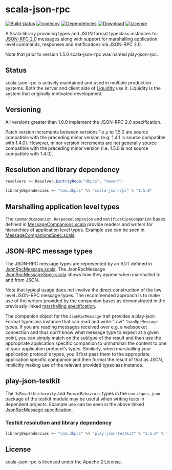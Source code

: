 scala-json-rpc
==============

[![Build status](https://travis-ci.org/dhpcs/scala-json-rpc.svg?branch=master)](https://travis-ci.org/dhpcs/scala-json-rpc)
[![codecov](https://codecov.io/gh/dhpcs/scala-json-rpc/branch/master/graph/badge.svg)](https://codecov.io/gh/dhpcs/scala-json-rpc)
[![Dependencies](https://app.updateimpact.com/badge/835521161172488192/scala-json-rpc-root.svg?config=compile)](https://app.updateimpact.com/latest/835521161172488192/scala-json-rpc-root)
[![Download](https://api.bintray.com/packages/dhpcs/maven/scala-json-rpc/images/download.svg)](https://bintray.com/dhpcs/maven/scala-json-rpc/_latestVersion)
[![License](https://img.shields.io/badge/License-Apache%202.0-blue.svg)](https://opensource.org/licenses/Apache-2.0)

A Scala library providing types and JSON format typeclass instances for
[JSON-RPC 2.0](http://www.jsonrpc.org/specification) messages along with support for marshalling application level
commands, responses and notifications via JSON-RPC 2.0.

Note that prior to version 1.5.0 scala-json-rpc was named play-json-rpc.


Status
------

scala-json-rpc is actively maintained and used in multiple production systems. Both the server and client side of
[Liquidity](https://play.google.com/store/apps/details?id=com.dhpcs.liquidity) use it. Liquidity is the system that
originally motivated development.


Versioning
----------

All versions greater than 1.0.0 implement the JSON-RPC 2.0 specification.

Patch version increments between versions 1.x.y to 1.5.0 are source compatible with the preceding minor version (e.g.
1.4.1 is source compatible with 1.4.0). However, minor version increments are not generally source compatible with the
preceding minor version (i.e. 1.5.0 is not source compatible with 1.4.0).


Resolution and library dependency
---------------------------------

```scala
resolvers += Resolver.bintrayRepo("dhpcs", "maven")

libraryDependencies += "com.dhpcs" %% "scala-json-rpc" % "1.5.0"
```


Marshalling application level types
-----------------------------------

The `CommandCompanion`, `ResponseCompanion` and `NotificationCompanion` bases defined in
[MessageCompanions.scala](scala-json-rpc/src/main/scala/com/dhpcs/jsonrpc/MessageCompanions.scala) provide readers and writers
for hierarchies of application level types. Example use can be seen in
[MessageCompanionsSpec.scala](scala-json-rpc/src/test/scala/com/dhpcs/jsonrpc/MessageCompanionsSpec.scala). 


JSON-RPC message types
----------------------

The JSON-RPC message types are represented by an ADT defined in 
[JsonRpcMessage.scala](scala-json-rpc/src/main/scala/com/dhpcs/jsonrpc/JsonRpcMessage.scala). The JsonRpcMessage
[JsonRpcMessageSpec.scala](scala-json-rpc/src/test/scala/com/dhpcs/jsonrpc/JsonRpcMessageSpec.scala) shows how they appear when
marshalled to and from JSON.

Note that typical usage does _not_ involve the direct construction of the low level JSON-RPC message types. The
recommended approach is to make use of the writers provided by the companion bases as demonstrated in the previously
linked [marshalling specification](scala-json-rpc/src/test/scala/com/dhpcs/jsonrpc/MessageCompanionsSpec.scala).

The companion object for the `JsonRpcMessage` trait provides a play-json Format typeclass instance that can read and
write "raw" `JsonRpcMessage` types. If you are reading messages received over e.g. a websocket connection and thus
don't know what message type to expect at a given point, you can simply match on the subtype of the result and then use
the appropriate application specific companion to unmarshall the content to one of your application protocol's types.
Similarly, when marshalling your application protocol's types, you'll first pass them to the appropriate application
specific companion and then format the result of that as JSON, implicitly making use of the relevant provided typeclass
instance.


play-json-testkit
-----------------

The `JsResultUniformity` and `FormatBehaviors` types in the `com.dhpcs.json` package of the testkit module may be
useful when writing tests in dependent projects. Example use can be seen in the above linked
[JsonRpcMessage specification](scala-json-rpc/src/test/scala/com/dhpcs/jsonrpc/JsonRpcMessageSpec.scala).


### Testkit resolution and library dependency

```scala
libraryDependencies += "com.dhpcs" %% "play-json-testkit" % "1.5.0" % Test
```


License
-------

scala-json-rpc is licensed under the Apache 2 License.

